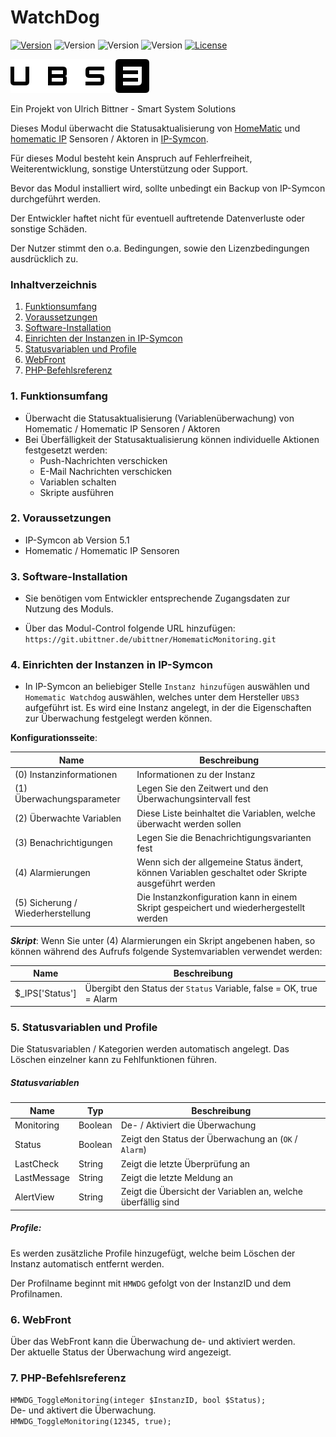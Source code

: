 # WatchDog

[![Version](https://img.shields.io/badge/Symcon_Version-5.1>-red.svg)](https://www.symcon.de/service/dokumentation/entwicklerbereich/sdk-tools/sdk-php/)
![Version](https://img.shields.io/badge/Modul_Version-1.02-blue.svg)
![Version](https://img.shields.io/badge/Modul_Build-3-blue.svg)
![Version](https://img.shields.io/badge/Code-PHP-blue.svg)
[![License](https://img.shields.io/badge/License-CC%20BY--NC--SA%204.0-green.svg)](https://creativecommons.org/licenses/by-nc-sa/4.0/)  

![Logo](../imgs/ubs3_logo.png)  

Ein Projekt von Ulrich Bittner - Smart System Solutions  

Dieses Modul überwacht die Statusaktualisierung von [HomeMatic](https://www.homematic.com/) und [homematic IP](https://www.homematic-ip.com/start.html) Sensoren / Aktoren in [IP-Symcon](https://www.symcon.de).

Für dieses Modul besteht kein Anspruch auf Fehlerfreiheit, Weiterentwicklung, sonstige Unterstützung oder Support.

Bevor das Modul installiert wird, sollte unbedingt ein Backup von IP-Symcon durchgeführt werden.

Der Entwickler haftet nicht für eventuell auftretende Datenverluste oder sonstige Schäden.

Der Nutzer stimmt den o.a. Bedingungen, sowie den Lizenzbedingungen ausdrücklich zu.

### Inhaltverzeichnis

1. [Funktionsumfang](#1-funktionsumfang)
2. [Voraussetzungen](#2-voraussetzungen)
3. [Software-Installation](#3-software-installation)
4. [Einrichten der Instanzen in IP-Symcon](#4-einrichten-der-instanzen-in-ip-symcon)
5. [Statusvariablen und Profile](#5-statusvariablen-und-profile)
6. [WebFront](#6-webfront)
7. [PHP-Befehlsreferenz](#7-php-befehlsreferenz)

### 1. Funktionsumfang

* Überwacht die Statusaktualisierung (Variablenüberwachung) von Homematic / Homematic IP Sensoren / Aktoren
* Bei Überfälligkeit der Statusaktualisierung können individuelle Aktionen festgesetzt werden:
  * Push-Nachrichten verschicken
  * E-Mail Nachrichten verschicken
  * Variablen schalten
  * Skripte ausführen
  
### 2. Voraussetzungen

- IP-Symcon ab Version 5.1
- Homematic / Homematic IP Sensoren

### 3. Software-Installation

- Sie benötigen vom Entwickler entsprechende Zugangsdaten zur Nutzung des Moduls.  

- Über das Modul-Control folgende URL hinzufügen: `https://git.ubittner.de/ubittner/HomematicMonitoring.git`

### 4. Einrichten der Instanzen in IP-Symcon

- In IP-Symcon an beliebiger Stelle `Instanz hinzufügen` auswählen und `Homematic Watchdog` auswählen, welches unter dem Hersteller `UBS3` aufgeführt ist. Es wird eine Instanz angelegt, in der die Eigenschaften zur Überwachung festgelegt werden können.

__Konfigurationsseite__:

Name                                | Beschreibung
----------------------------------- | ---------------------------------
(0) Instanzinformationen            | Informationen zu der Instanz
(1) Überwachungsparameter           | Legen Sie den Zeitwert und den Überwachungsintervall fest 
(2) Überwachte Variablen            | Diese Liste beinhaltet die Variablen, welche überwacht werden sollen
(3) Benachrichtigungen              | Legen Sie die Benachrichtigungsvarianten fest
(4) Alarmierungen                   | Wenn sich der allgemeine Status ändert, können Variablen geschaltet oder Skripte ausgeführt werden
(5) Sicherung / Wiederherstellung   | Die Instanzkonfiguration kann in einem Skript gespeichert und wiederhergestellt werden

___Skript___: Wenn Sie unter (4) Alarmierungen ein Skript angebenen haben, so können während des Aufrufs folgende Systemvariablen verwendet werden:

Name                                | Beschreibung
----------------------------------- | ---------------------------------
$_IPS['Status']                     | Übergibt den Status der `Status` Variable, false = OK, true = Alarm

### 5. Statusvariablen und Profile

Die Statusvariablen / Kategorien werden automatisch angelegt. Das Löschen einzelner kann zu Fehlfunktionen führen.

##### Statusvariablen

Name         | Typ       | Beschreibung
------------ | --------- | ----------------
Monitoring   | Boolean   | De- / Aktiviert die Überwachung 
Status       | Boolean   | Zeigt den Status der Überwachung an (`OK` / `Alarm`)
LastCheck    | String    | Zeigt die letzte Überprüfung an
LastMessage  | String    | Zeigt die letzte Meldung an
AlertView    | String    | Zeigt die Übersicht der Variablen an, welche überfällig sind

##### Profile:

Es werden zusätzliche Profile hinzugefügt, welche beim Löschen der Instanz automatisch entfernt werden.

Der Profilname beginnt mit `HMWDG` gefolgt von der InstanzID und dem Profilnamen.

### 6. WebFront

Über das WebFront kann die Überwachung de- und aktiviert werden.  
Der aktuelle Status der Überwachung wird angezeigt.

### 7. PHP-Befehlsreferenz

`HMWDG_ToggleMonitoring(integer $InstanzID, bool $Status);`  
De- und aktivert die Überwachung.  
`HMWDG_ToggleMonitoring(12345, true);`
